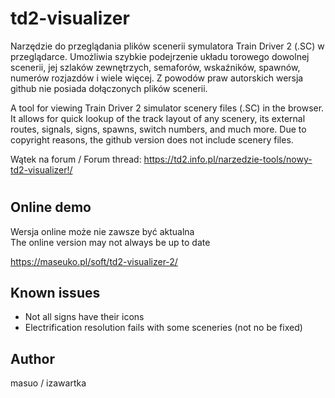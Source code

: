 # td2-visualizer

Narzędzie do przeglądania plików scenerii symulatora Train Driver 2 (.SC) w przeglądarce. Umożliwia szybkie podejrzenie układu torowego dowolnej scenerii, jej szlaków zewnętrzych, semaforów, wskaźników, spawnów, numerów rozjazdów i wiele więcej. Z powodów praw autorskich wersja github nie posiada dołączonych plików scenerii.

A tool for viewing Train Driver 2 simulator scenery files (.SC) in the browser. It allows for quick lookup of the track layout of any scenery, its external routes, signals, signs, spawns, switch numbers, and much more. Due to copyright reasons, the github version does not include scenery files.

Wątek na forum / Forum thread:
https://td2.info.pl/narzedzie-tools/nowy-td2-visualizer!/

#

## Online demo

Wersja online może nie zawsze być aktualna<br>
The online version may not always be up to date

https://maseuko.pl/soft/td2-visualizer-2/

## Known issues

- Not all signs have their icons
- Electrification resolution fails with some sceneries (not no be fixed)

## Author

masuo / izawartka
